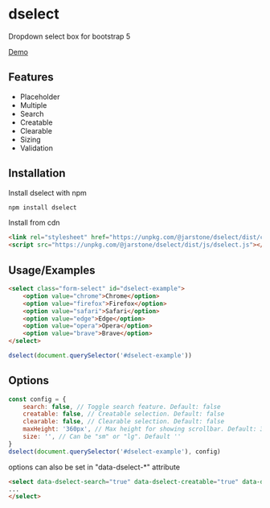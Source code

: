 # dselect

Dropdown select box for bootstrap 5

[Demo](https://dselect.vercel.app)

## Features

- Placeholder
- Multiple
- Search
- Creatable
- Clearable
- Sizing
- Validation


## Installation

Install dselect with npm

```bash
npm install dselect
```

Install from cdn
```html
<link rel="stylesheet" href="https://unpkg.com/@jarstone/dselect/dist/css/dselect.css">
<script src="https://unpkg.com/@jarstone/dselect/dist/js/dselect.js"></script>
```
## Usage/Examples

```html
<select class="form-select" id="dselect-example">
    <option value="chrome">Chrome</option>
    <option value="firefox">Firefox</option>
    <option value="safari">Safari</option>
    <option value="edge">Edge</option>
    <option value="opera">Opera</option>
    <option value="brave">Brave</option>
</select>
```
```javascript
dselect(document.querySelector('#dselect-example'))
```
## Options

```javascript
const config = {
    search: false, // Toggle search feature. Default: false
    creatable: false, // Creatable selection. Default: false
    clearable: false, // Clearable selection. Default: false
    maxHeight: '360px', // Max height for showing scrollbar. Default: 360px
    size: '', // Can be "sm" or "lg". Default ''
}
dselect(document.querySelector('#dselect-example'), config)
```

options can also be set in "data-dselect-*" attribute

```html
<select data-dselect-search="true" data-dselect-creatable="true" data-dselect-clearable="true" data-dselect-max-height="300px" data-dselect-size="sm" class="form-select" id="dselect-example">
...
</select>
```
